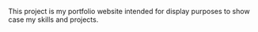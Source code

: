 This project is my portfolio website intended for display purposes to show case my skills and projects.